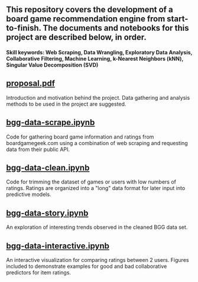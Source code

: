## This repository covers the development of a board game recommendation engine from start-to-finish.  The documents and notebooks for this project are described below, in order.
#### Skill keywords:  Web Scraping, Data Wrangling, Exploratory Data Analysis, Collaborative Filtering, Machine Learning, k-Nearest Neighbors (kNN), Singular Value Decomposition (SVD)
## [proposal.pdf](https://github.com/ahuang-281/board-game-recommender/blob/master/proposal.pdf)
Introduction and motivation behind the project. Data gathering and analysis methods to be used in the project are suggested.
## [bgg-data-scrape.ipynb](https://github.com/ahuang-281/board-game-recommender/blob/master/bgg-data-scrape.ipynb)
Code for gathering board game information and ratings from boardgamegeek.com using a combination of web scraping and requesting data from their public API.
## [bgg-data-clean.ipynb](https://github.com/ahuang-281/board-game-recommender/blob/master/bgg-data-clean.ipynb)
Code for trimming the dataset of games or users with low numbers of ratings.  Ratings are organized into a "long" data format for later input into predictive models.
## [bgg-data-story.ipynb](https://github.com/ahuang-281/board-game-recommender/blob/master/bgg-data-story.ipynb)
An exploration of interesting trends observed in the cleaned BGG data set.
## [bgg-data-interactive.ipynb](https://github.com/ahuang-281/board-game-recommender/blob/master/bgg-data-interactive.ipynb)
An interactive visualization for comparing ratings between 2 users.  Figures included to demonstrate examples for good and bad collaborative predictors for item ratings.

